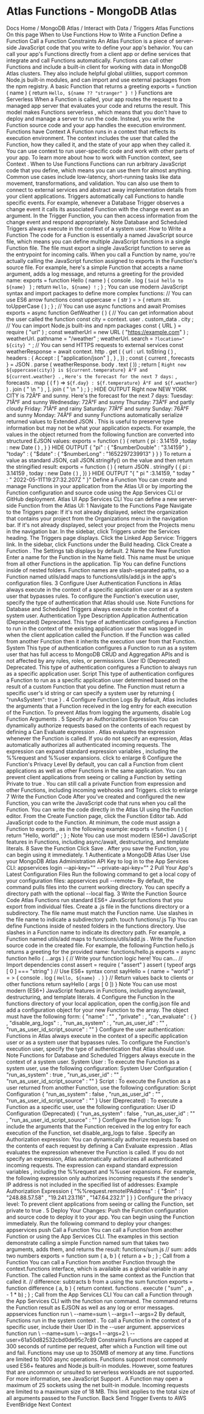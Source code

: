 # Atlas Functions - MongoDB Atlas


Docs Home / MongoDB Atlas / Interact with Data / Triggers Atlas Functions On this page When to Use Functions How to Write a Function Define a Function Call a Function Constraints An Atlas Function is a piece of server-side JavaScript
code that you write to define your app's behavior. You can call your
app's Functions directly from a client app or define services that
integrate and call Functions automatically. Functions can call other Functions and include a built-in client for
working with data in MongoDB Atlas clusters. They also include helpful
global utilities, support common Node.js built-in modules, and can
import and use external packages from the npm registry. A basic Function that returns a greeting exports = function ( name ) { return `Hello, ${name ?? "stranger" } !` } Functions are Serverless When a Function is called, your app routes the
request to a managed app server that evaluates your code and returns the
result. This model makes Functions serverless , which means that you don't
have to deploy and manage a server to run the code. Instead, you write the
Function source code and your app handles the execution environment. Functions have Context A Function runs in a context that reflects its
execution environment. The context includes the user that called the Function,
how they called it, and the state of your app when they called it. You can use
context to run user-specific code and work with other parts of your app. To learn more about how to work with Function context, see Context . When to Use Functions Functions can run arbitrary JavaScript code that you define, which means
you can use them for almost anything. Common use cases include
low-latency, short-running tasks like data movement, transformations,
and validation. You can also use them to connect to external services
and abstract away implementation details from your client applications. Triggers automatically call Functions to handle specific
events. For example, whenever a Database Trigger observes a change event it
calls its associated Function with the change event as an argument. In the
Trigger Function, you can then access information from the change event and
respond appropriately. Note Database and Scheduled Triggers always execute in the context of a
system user. How to Write a Function The code for a Function is essentially a named JavaScript source file,
which means you can define multiple JavaScript functions in a single
Function file. The file must export a single JavaScript function to
serve as the entrypoint for incoming calls. When you call a Function by
name, you're actually calling the JavaScript function assigned to exports in the Function's source file. For example, here's a simple Function that accepts a name argument,
adds a log message, and returns a greeting for the provided name: exports = function Hello ( name ) { console . log ( `Said hello to ${name} ` ) ; return `Hello, ${name} !` ; } ; You can use modern JavaScript syntax and import packages to define more
complex functions: // You can use ES6 arrow functions const uppercase = ( str ) = > { return str. toUpperCase ( ) ; } ; // You can use async functions and await Promises exports = async function GetWeather ( ) { // You can get information about the user called the function const city = context. user . custom_data . city ; // You can import Node.js built-ins and npm packages const { URL } = require ( "url" ) ; const weatherUrl = new URL ( "https://example.com" ) ; weatherUrl. pathname = "/weather" ; weatherUrl. search = `?location=" ${city} "` ; // You can send HTTPS requests to external services const weatherResponse = await context. http . get ( { url : url. toString ( ) , headers : { Accept : [ "application/json" ] , } , }) ; const { current , forecasts } = JSON . parse ( weatherResponse. body . text ( )) ; return [ `Right now ${uppercase(city)} is ${current.temperature} Â°F and ${current.weather} .` , `Here's the forecast for the next 7 days:` , forecasts . map ( ( f ) => ` ${f.day} : ${f.temperature} Â°F and ${f.weather} ` ) . join ( " \n " ) , ]. join ( " \n " ) ; } ; HIDE OUTPUT Right now NEW YORK CITY is 72Â°F and sunny. Here's the forecast for the next 7 days: Tuesday: 71Â°F and sunny Wednesday: 72Â°F and sunny Thursday: 73Â°F and partly cloudy Friday: 71Â°F and rainy Saturday: 77Â°F and sunny Sunday: 76Â°F and sunny Monday: 74Â°F and sunny Functions automatically serialize returned values to Extended
JSON . This is useful to preserve
type information but may not be what your application expects. For example, the values in the object returned from the following
function are converted into structured EJSON values: exports = function ( ) { return { pi : 3.14159 , today : new Date ( ) , } } HIDE OUTPUT { "pi" : { "$numberDouble" : "3.14159" } , "today" : { "$date" : { "$numberLong" : "1652297239913" } } } To return a value as standard JSON, call JSON.stringify() on the
value and then return the stringified result: exports = function ( ) { return JSON . stringify ( { pi : 3.14159 , today : new Date ( ) , }) } HIDE OUTPUT "{ \" pi \" :3.14159, \" today \" : \" 2022-05-11T19:27:32.207Z \" }" Define a Function You can create and manage Functions in your application from the Atlas UI or
by importing the Function configuration and source code using the App Services
CLI or GitHub deployment. Atlas UI App Services CLI You can define a new server-side Function from the Atlas UI: 1 Navigate to the Functions Page Navigate to the Triggers page: If it's not already displayed, select the
organization that contains your project from the Organizations menu in the navigation bar. If it's not already displayed, select your project
from the Projects menu in the navigation bar. In the sidebar, click Triggers under
the Services heading. The Triggers page displays. Click the Linked App Service: Triggers link. In the sidebar, click Functions under the Build heading. Click Create a Function . The Settings tab displays by default. 2 Name the New Function Enter a name for the Function in the Name field. This name
must be unique from all other Functions in the application. Tip You can define Functions inside of nested folders. Function names
are slash-separated paths, so a Function named utils/add maps
to functions/utils/add.js in the app's configuration files. 3 Configure User Authentication Functions in Atlas always execute in the context of a specific
application user or as a system user that bypasses rules. To configure the
Function's execution user, specify the type of authentication that Atlas should use. Note Functions for Database and Scheduled Triggers always execute in the
context of a system user. Authentication Type Description Application Authentication (Deprecated) Deprecated. This type of authentication configures a
Function to run in the context of the existing application
user that was logged in when the client application called
the Function. If the Function was called from another
Function then it inherits the execution user from that
Function. System This type of authentication configures a Function to run as a
system user that has full access to  MongoDB CRUD and
Aggregation APIs and is not affected by any rules, roles, or
permissions. User ID (Deprecated) Deprecated. This type of authentication configures a
Function to always run as a specific application user. Script This type of authentication configures a Function to run as a
specific application user determined based on the result of a
custom Function that you define. The Function must return a
specific user's id string or can specify a system user by
returning { "runAsSystem": true } . 4 Configure Function Logs By default, Atlas includes the arguments that a Function received in
the log entry for each execution of the Function. To prevent Atlas from logging the arguments,
disable Log Function Arguments . 5 Specify an Authorization Expression You can dynamically authorize requests based on the contents of each request
by defining a Can Evaluate expression . Atlas evaluates the expression whenever the Function is called. If
you do not specify an expression, Atlas automatically
authorizes all authenticated incoming requests. The expression can expand standard expression variables ,
including the %%request and %%user expansions. click to enlarge 6 Configure the Function's Privacy Level By default, you can call a Function from client applications as well
as other Functions in the same application. You can prevent client
applications from seeing or calling a Function by setting Private to true . You can still call a private Function from expression and
other Functions, including incoming webhooks and Triggers. click to enlarge 7 Write the Function Code After you've created and configured the new Function, you can
write the JavaScript code that runs when you call the Function. You can write the code directly in the Atlas UI using the Function editor. From the Create Function page, click the Function Editor tab. Add JavaScript code to the Function. At minimum, the code must
assign a Function to exports , as in the following example: exports = function ( ) { return "Hello, world!" ; } ; Note You can use most modern (ES6+) JavaScript features in Functions,
including async/await, destructuring, and template literals. 8 Save the Function Click Save . After you save the Function, you can begin using it immediately. 1 Authenticate a MongoDB Atlas User Use your MongoDB Atlas Administration API Key to
log in to the App Services CLI: appservices login --api-key="<API KEY>" --private-api-key="<PRIVATE KEY>" 2 Pull Your App's Latest Configuration Files Run the following command to get a local copy of your configuration files: appservices pull --remote=<App ID> By default, the command pulls files into the current working directory. You can
specify a directory path with the optional --local flag. 3 Write the Function Source Code Atlas Functions run standard ES6+ JavaScript functions that you
export from individual files. Create a .js file in the functions directory or a
subdirectory. The file name must match the Function name. Use
slashes in the file name to indicate a subdirectory path. touch functions/<FunctionName>.js Tip You can define Functions inside of nested folders in the functions directory. Use slashes in a Function name to
indicate its directory path. For example, a Function named utils/add maps to functions/utils/add.js . Write the Function source code in the created file. For example, the following Function hello.js returns a greeting
for the provided name: functions/hello.js exports = async function hello ( ...args ) { // Write your function logic here! You can... // Import dependencies const assert = require ( "assert" ) assert ( typeof args [ 0 ] === "string" ) // Use ES6+ syntax const sayHello = ( name = "world" ) = > { console . log ( `Hello, ${name} .` ) } // Return values back to clients or other functions return sayHello ( args [ 0 ]) } Note You can use most modern (ES6+) JavaScript features in Functions,
including async/await, destructuring, and template literals. 4 Configure the Function In the functions directory of your local application, open the config.json file and add a configuration object for your new Function to the array. The object must have the following form: { "name" : "<Function Name>" , "private" : <Boolean> , "can_evaluate" : { <JSON Expression> } , "disable_arg_logs" : <Boolean> , "run_as_system" : <Boolean> , "run_as_user_id" : "<App Services User ID>" , "run_as_user_id_script_source" : "<Function Source Code>" } Configure the user authentication: Functions in Atlas always execute in the context of a specific
application user or as a system user that bypasses rules. To configure the
Function's execution user, specify the type of authentication that Atlas should use. Note Functions for Database and Scheduled Triggers always execute
in the context of a system user. System User : To execute the Function as a system user, use
the following configuration: System User Configuration { "run_as_system" : true , "run_as_user_id" : "" , "run_as_user_id_script_source" : "" } Script : To execute the Function as a user returned from another Function, use the following configuration: Script Configuration { "run_as_system" : false , "run_as_user_id" : "" , "run_as_user_id_script_source" : "<Function Source Code>" } User (Deprecated) : To execute a Function as a specific
user, use the following configuration: User ID Configuration (Deprecated) { "run_as_system" : false , "run_as_user_id" : "<App Services User Id>" , "run_as_user_id_script_source" : "" } Configure the Function logs: To include the arguments that the Function received in the log
entry for each execution of the Function, set disable_arg_logs to false . Specify an Authorization expression: You can dynamically authorize requests based on the contents of
each request by defining a Can Evaluate expression . Atlas evaluates the
expression whenever the Function is called. If you do not specify
an expression, Atlas automatically authorizes all
authenticated incoming requests. The expression can expand standard expression variables , including the %%request and %%user expansions. For example, the following expression only authorizes incoming
requests if the sender's IP address is not included in the
specified list of addresses: Example Authorization Expression { "%%request.remoteIPAddress" : { "$nin" : [ "248.88.57.58" , "19.241.23.116" , "147.64.232.1" ] } } Configure the privacy level: To prevent client applications from seeing or calling the
Function, set private to true . 5 Deploy Your Changes: Push the Function configuration and source code to deploy it to your app. You can begin using the Function immediately. Run the following command to deploy your changes: appservices push Call a Function You can call a Function from another Function or using the App Services CLI. The examples in this section demonstrate calling a simple Function named sum that takes two arguments, adds them, and returns the result: functions/sum.js // sum: adds two numbers exports = function sum ( a, b ) { return a + b ; } ; Call from a Function You can call a Function from another Function through the context.functions interface, which is
available as a global variable in any Function. The called Function
runs in the same context as the Function that called it. // difference: subtracts b from a using the sum function exports = function difference ( a, b ) { return context. functions . execute ( "sum" , a , - 1 * b) ; } ; Call from the App Services CLI You can call a Function through the App Services CLI with the function run command. The command returns the
Function result as EJSON as well as any log or error messages. appservices function run \ --name=sum \ --args=1 --args=2 By default, Functions run in the system context . To call a Function in the context of a specific
user, include their User ID in the --user argument. appservices function run \ --name=sum \ --args=1 --args=2 \ --user=61a50d82532cbd0de95c7c89 Constraints Functions are capped at 300 seconds of runtime
per request, after which a Function will time out and fail. Functions may use up to 350MB of memory at any time. Functions are limited to 1000 async operations. Functions support most commonly used ES6+ features and Node.js
built-in modules. However, some features that are uncommon or unsuited
to serverless workloads are not supported. For more information, see JavaScript Support . A Function may open a maximum of 25 sockets using the net built-in module. Incoming requests are limited to a maximum size of 18 MB. This limit
applies to the total size of all arguments passed to the Function. Back Send Trigger Events to AWS EventBridge Next Context
